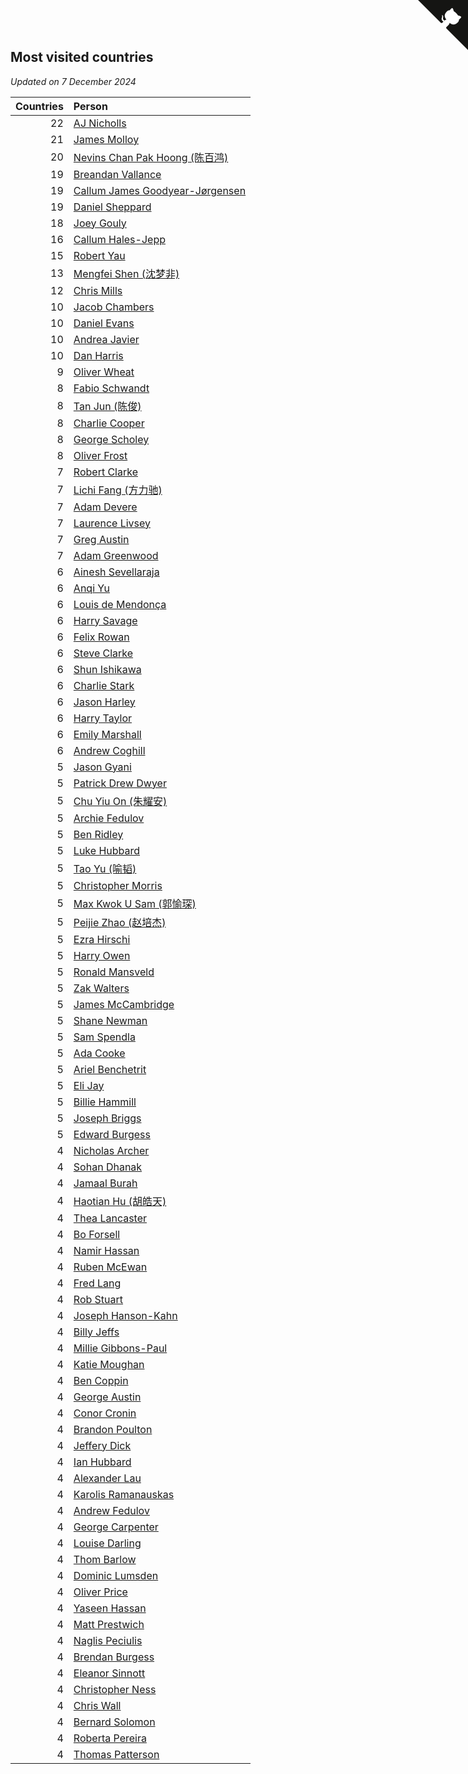 ## Most visited countries

*Updated on  7 December 2024*

| Countries | Person |
| ---: | :--- |
| 22 | [AJ Nicholls](https://www.worldcubeassociation.org/persons/2015NICH04) |
| 21 | [James Molloy](https://www.worldcubeassociation.org/persons/2011MOLL01) |
| 20 | [Nevins Chan Pak Hoong (陈百鸿)](https://www.worldcubeassociation.org/persons/2010CHAN20) |
| 19 | [Breandan Vallance](https://www.worldcubeassociation.org/persons/2007VALL01) |
| 19 | [Callum James Goodyear-Jørgensen](https://www.worldcubeassociation.org/persons/2012GOOD02) |
| 19 | [Daniel Sheppard](https://www.worldcubeassociation.org/persons/2009SHEP01) |
| 18 | [Joey Gouly](https://www.worldcubeassociation.org/persons/2007GOUL01) |
| 16 | [Callum Hales-Jepp](https://www.worldcubeassociation.org/persons/2012HALE01) |
| 15 | [Robert Yau](https://www.worldcubeassociation.org/persons/2009YAUR01) |
| 13 | [Mengfei Shen (沈梦非)](https://www.worldcubeassociation.org/persons/2018SHEN07) |
| 12 | [Chris Mills](https://www.worldcubeassociation.org/persons/2014MILL04) |
| 10 | [Jacob Chambers](https://www.worldcubeassociation.org/persons/2017CHAM09) |
| 10 | [Daniel Evans](https://www.worldcubeassociation.org/persons/2016EVAN06) |
| 10 | [Andrea Javier](https://www.worldcubeassociation.org/persons/2010JAVI01) |
| 10 | [Dan Harris](https://www.worldcubeassociation.org/persons/2003HARR01) |
| 9 | [Oliver Wheat](https://www.worldcubeassociation.org/persons/2016WHEA01) |
| 8 | [Fabio Schwandt](https://www.worldcubeassociation.org/persons/2014SCHW02) |
| 8 | [Tan Jun (陈俊)](https://www.worldcubeassociation.org/persons/2018JUNT01) |
| 8 | [Charlie Cooper](https://www.worldcubeassociation.org/persons/2007COOP01) |
| 8 | [George Scholey](https://www.worldcubeassociation.org/persons/2015SCHO05) |
| 8 | [Oliver Frost](https://www.worldcubeassociation.org/persons/2012FROS01) |
| 7 | [Robert Clarke](https://www.worldcubeassociation.org/persons/2014CLAR01) |
| 7 | [Lichi Fang (方力驰)](https://www.worldcubeassociation.org/persons/2018FANG03) |
| 7 | [Adam Devere](https://www.worldcubeassociation.org/persons/2018DEVE02) |
| 7 | [Laurence Livsey](https://www.worldcubeassociation.org/persons/2012LIVS01) |
| 7 | [Greg Austin](https://www.worldcubeassociation.org/persons/2006AUST01) |
| 7 | [Adam Greenwood](https://www.worldcubeassociation.org/persons/2011GREE03) |
| 6 | [Ainesh Sevellaraja](https://www.worldcubeassociation.org/persons/2012SEVE01) |
| 6 | [Anqi Yu](https://www.worldcubeassociation.org/persons/2018YUAN02) |
| 6 | [Louis de Mendonça](https://www.worldcubeassociation.org/persons/2013MEND03) |
| 6 | [Harry Savage](https://www.worldcubeassociation.org/persons/2013SAVA01) |
| 6 | [Felix Rowan](https://www.worldcubeassociation.org/persons/2023ROWA01) |
| 6 | [Steve Clarke](https://www.worldcubeassociation.org/persons/2015CLAR13) |
| 6 | [Shun Ishikawa](https://www.worldcubeassociation.org/persons/2011ISHI02) |
| 6 | [Charlie Stark](https://www.worldcubeassociation.org/persons/2014STAR05) |
| 6 | [Jason Harley](https://www.worldcubeassociation.org/persons/2016HARL01) |
| 6 | [Harry Taylor](https://www.worldcubeassociation.org/persons/2014TAYL06) |
| 6 | [Emily Marshall](https://www.worldcubeassociation.org/persons/2023MARS02) |
| 6 | [Andrew Coghill](https://www.worldcubeassociation.org/persons/2009COGH01) |
| 5 | [Jason Gyani](https://www.worldcubeassociation.org/persons/2008GYAN01) |
| 5 | [Patrick Drew Dwyer](https://www.worldcubeassociation.org/persons/2019DWYE01) |
| 5 | [Chu Yiu On (朱耀安)](https://www.worldcubeassociation.org/persons/2019ONCH01) |
| 5 | [Archie Fedulov](https://www.worldcubeassociation.org/persons/2022FEDU01) |
| 5 | [Ben Ridley](https://www.worldcubeassociation.org/persons/2016RIDL01) |
| 5 | [Luke Hubbard](https://www.worldcubeassociation.org/persons/2011HUBB01) |
| 5 | [Tao Yu (喻韬)](https://www.worldcubeassociation.org/persons/2012YUTA01) |
| 5 | [Christopher Morris](https://www.worldcubeassociation.org/persons/2013MORR03) |
| 5 | [Max Kwok U Sam (郭愉琛)](https://www.worldcubeassociation.org/persons/2018SAMK01) |
| 5 | [Peijie Zhao (赵培杰)](https://www.worldcubeassociation.org/persons/2019ZHAP04) |
| 5 | [Ezra Hirschi](https://www.worldcubeassociation.org/persons/2019HIRS01) |
| 5 | [Harry Owen](https://www.worldcubeassociation.org/persons/2017OWEN01) |
| 5 | [Ronald Mansveld](https://www.worldcubeassociation.org/persons/2015MANS04) |
| 5 | [Zak Walters](https://www.worldcubeassociation.org/persons/2013WALT01) |
| 5 | [James McCambridge](https://www.worldcubeassociation.org/persons/2019MCCA09) |
| 5 | [Shane Newman](https://www.worldcubeassociation.org/persons/2013NEWM02) |
| 5 | [Sam Spendla](https://www.worldcubeassociation.org/persons/2015SPEN01) |
| 5 | [Ada Cooke](https://www.worldcubeassociation.org/persons/2020COOK03) |
| 5 | [Ariel Benchetrit](https://www.worldcubeassociation.org/persons/2019BENC04) |
| 5 | [Eli Jay](https://www.worldcubeassociation.org/persons/2014JAYE01) |
| 5 | [Billie Hammill](https://www.worldcubeassociation.org/persons/2015HAMM01) |
| 5 | [Joseph Briggs](https://www.worldcubeassociation.org/persons/2017BRIG03) |
| 5 | [Edward Burgess](https://www.worldcubeassociation.org/persons/2018BURG03) |
| 4 | [Nicholas Archer](https://www.worldcubeassociation.org/persons/2020ARCH01) |
| 4 | [Sohan Dhanak](https://www.worldcubeassociation.org/persons/2014DHAN03) |
| 4 | [Jamaal Burah](https://www.worldcubeassociation.org/persons/2017BURA01) |
| 4 | [Haotian Hu (胡皓天)](https://www.worldcubeassociation.org/persons/2022HUHA01) |
| 4 | [Thea Lancaster](https://www.worldcubeassociation.org/persons/2023LANC06) |
| 4 | [Bo Forsell](https://www.worldcubeassociation.org/persons/2022FORS06) |
| 4 | [Namir Hassan](https://www.worldcubeassociation.org/persons/2022HASS02) |
| 4 | [Ruben McEwan](https://www.worldcubeassociation.org/persons/2022MCEW01) |
| 4 | [Fred Lang](https://www.worldcubeassociation.org/persons/2016LANG12) |
| 4 | [Rob Stuart](https://www.worldcubeassociation.org/persons/2011STUA01) |
| 4 | [Joseph Hanson-Kahn](https://www.worldcubeassociation.org/persons/2012HANS03) |
| 4 | [Billy Jeffs](https://www.worldcubeassociation.org/persons/2012JEFF01) |
| 4 | [Millie Gibbons-Paul](https://www.worldcubeassociation.org/persons/2017GIBB01) |
| 4 | [Katie Moughan](https://www.worldcubeassociation.org/persons/2017DAVI03) |
| 4 | [Ben Coppin](https://www.worldcubeassociation.org/persons/2013COPP01) |
| 4 | [George Austin](https://www.worldcubeassociation.org/persons/2016AUST05) |
| 4 | [Conor Cronin](https://www.worldcubeassociation.org/persons/2013CRON01) |
| 4 | [Brandon Poulton](https://www.worldcubeassociation.org/persons/2019POUL02) |
| 4 | [Jeffery Dick](https://www.worldcubeassociation.org/persons/2014DICK01) |
| 4 | [Ian Hubbard](https://www.worldcubeassociation.org/persons/2011HUBB02) |
| 4 | [Alexander Lau](https://www.worldcubeassociation.org/persons/2011LAUA01) |
| 4 | [Karolis Ramanauskas](https://www.worldcubeassociation.org/persons/2013RAMA06) |
| 4 | [Andrew Fedulov](https://www.worldcubeassociation.org/persons/2022FEDU02) |
| 4 | [George Carpenter](https://www.worldcubeassociation.org/persons/2011CARP01) |
| 4 | [Louise Darling](https://www.worldcubeassociation.org/persons/2015DARL01) |
| 4 | [Thom Barlow](https://www.worldcubeassociation.org/persons/2006BARL01) |
| 4 | [Dominic Lumsden](https://www.worldcubeassociation.org/persons/2016LUMS01) |
| 4 | [Oliver Price](https://www.worldcubeassociation.org/persons/2014PRIC01) |
| 4 | [Yaseen Hassan](https://www.worldcubeassociation.org/persons/2015HASS04) |
| 4 | [Matt Prestwich](https://www.worldcubeassociation.org/persons/2016PRES04) |
| 4 | [Naglis Peciulis](https://www.worldcubeassociation.org/persons/2017PECI01) |
| 4 | [Brendan Burgess](https://www.worldcubeassociation.org/persons/2019BURG06) |
| 4 | [Eleanor Sinnott](https://www.worldcubeassociation.org/persons/2016SINN01) |
| 4 | [Christopher Ness](https://www.worldcubeassociation.org/persons/2007NESS01) |
| 4 | [Chris Wall](https://www.worldcubeassociation.org/persons/2011WALL02) |
| 4 | [Bernard Solomon](https://www.worldcubeassociation.org/persons/2013SOLO02) |
| 4 | [Roberta Pereira](https://www.worldcubeassociation.org/persons/2018PERE42) |
| 4 | [Thomas Patterson](https://www.worldcubeassociation.org/persons/2014PATT02) |


<a href="https://github.com/simonkellly/wca_statistics_uk" class="github-corner" aria-label="View source on Github"><svg width="80" height="80" viewBox="0 0 250 250" style="fill:#151513; color:#fff; position: absolute; top: 0; border: 0; right: 0;" aria-hidden="true"><path d="M0,0 L115,115 L130,115 L142,142 L250,250 L250,0 Z"></path><path d="M128.3,109.0 C113.8,99.7 119.0,89.6 119.0,89.6 C122.0,82.7 120.5,78.6 120.5,78.6 C119.2,72.0 123.4,76.3 123.4,76.3 C127.3,80.9 125.5,87.3 125.5,87.3 C122.9,97.6 130.6,101.9 134.4,103.2" fill="currentColor" style="transform-origin: 130px 106px;" class="octo-arm"></path><path d="M115.0,115.0 C114.9,115.1 118.7,116.5 119.8,115.4 L133.7,101.6 C136.9,99.2 139.9,98.4 142.2,98.6 C133.8,88.0 127.5,74.4 143.8,58.0 C148.5,53.4 154.0,51.2 159.7,51.0 C160.3,49.4 163.2,43.6 171.4,40.1 C171.4,40.1 176.1,42.5 178.8,56.2 C183.1,58.6 187.2,61.8 190.9,65.4 C194.5,69.0 197.7,73.2 200.1,77.6 C213.8,80.2 216.3,84.9 216.3,84.9 C212.7,93.1 206.9,96.0 205.4,96.6 C205.1,102.4 203.0,107.8 198.3,112.5 C181.9,128.9 168.3,122.5 157.7,114.1 C157.9,116.9 156.7,120.9 152.7,124.9 L141.0,136.5 C139.8,137.7 141.6,141.9 141.8,141.8 Z" fill="currentColor" class="octo-body"></path></svg></a><style>.github-corner:hover .octo-arm{animation:octocat-wave 560ms ease-in-out}@keyframes octocat-wave{0%,100%{transform:rotate(0)}20%,60%{transform:rotate(-25deg)}40%,80%{transform:rotate(10deg)}}@media (max-width:500px){.github-corner:hover .octo-arm{animation:none}.github-corner .octo-arm{animation:octocat-wave 560ms ease-in-out}}</style>
